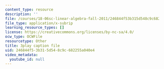 ```yaml
---
content_type: resource
description: ''
file: /courses/18-06sc-linear-algebra-fall-2011/246844f53b315d548c9c682255a040e4_QVKj3LADCnA.vtt
file_type: application/x-subrip
learning_resource_types: []
license: https://creativecommons.org/licenses/by-nc-sa/4.0/
ocw_type: OCWFile
resourcetype: Other
title: 3play caption file
uid: 246844f5-3b31-5d54-8c9c-682255a040e4
video_metadata:
  youtube_id: null
---
```

